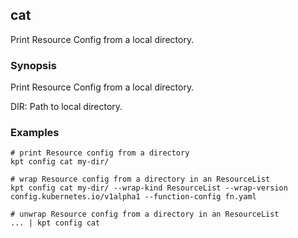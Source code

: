 ## cat

Print Resource Config from a local directory.

### Synopsis

Print Resource Config from a local directory.

  DIR:
    Path to local directory.

### Examples

    # print Resource config from a directory
    kpt config cat my-dir/

    # wrap Resource config from a directory in an ResourceList
    kpt config cat my-dir/ --wrap-kind ResourceList --wrap-version config.kubernetes.io/v1alpha1 --function-config fn.yaml

    # unwrap Resource config from a directory in an ResourceList
    ... | kpt config cat
